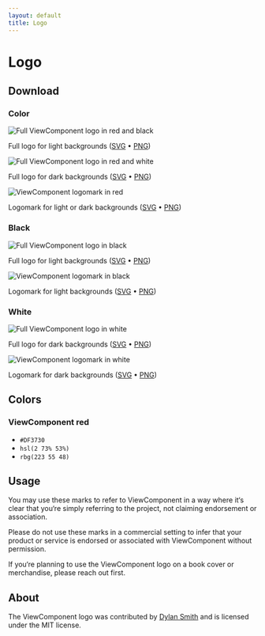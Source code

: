 ```yaml
---
layout: default
title: Logo
---
```


# Logo

## Download

### Color

![Full ViewComponent logo in red and black](logo/viewcomponent-color-logo.svg)

Full logo for light backgrounds ([SVG](logo/viewcomponent-color-logo.svg) • [PNG](logo/viewcomponent-color-logo.png))

<img src="/logo/viewcomponent-color-logo-inverse.svg" alt="Full ViewComponent logo in red and white" class="bg-grey-lt-200">

Full logo for dark backgrounds ([SVG](logo/viewcomponent-color-logo-inverse.svg) • [PNG](logo/viewcomponent-color-logo-inverse.png))

![ViewComponent logomark in red](logo/viewcomponent-color-logomark.svg)

Logomark for light or dark backgrounds ([SVG](logo/viewcomponent-color-logomark.svg) • [PNG](logo/viewcomponent-color-logomark.png))

### Black

![Full ViewComponent logo in black](logo/viewcomponent-black-logo.svg)

Full logo for light backgrounds ([SVG](logo/viewcomponent-black-logo.svg) • [PNG](logo/viewcomponent-black-logo.png))

![ViewComponent logomark in black](logo/viewcomponent-black-logomark.svg)

Logomark for light backgrounds ([SVG](logo/viewcomponent-black-logomark.svg) • [PNG](logo/viewcomponent-black-logomark.png))

### White

<img src="/logo/viewcomponent-white-logo.svg" alt="Full ViewComponent logo in white" class="bg-grey-lt-200">

Full logo for dark backgrounds ([SVG](logo/viewcomponent-white-logo.svg) • [PNG](logo/viewcomponent-white-logo.png))

<img src="/logo/viewcomponent-white-logomark.svg" alt="ViewComponent logomark in white" class="bg-grey-lt-200">

Logomark for dark backgrounds ([SVG](logo/viewcomponent-white-logomark.svg) • [PNG](logo/viewcomponent-white-logomark.png))

## Colors

### ViewComponent red

* `#DF3730`
* `hsl(2 73% 53%)`
* `rbg(223 55 48)`

## Usage

You may use these marks to refer to ViewComponent in a way where it‘s clear that you‘re simply referring to the project, not claiming endorsement or association.

Please do not use these marks in a commercial setting to infer that your product or service is endorsed or associated with ViewComponent without permission.

If you‘re planning to use the ViewComponent logo on a book cover or merchandise, please reach out first.

## About

The ViewComponent logo was contributed by [Dylan Smith](https://dylanatsmith.com) and is licensed under the MIT license.
